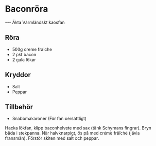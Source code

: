 # Baconröra
--- Äkta Värmländskt kaosfan

## Röra
* 500g creme fraiche
* 2 pkt bacon
* 2 gula lökar

## Kryddor
* Salt
* Peppar

## Tillbehör
* Snabbmakaroner (För fan oersättligt)

Hacka lökfan, klipp baconhelvete med sax (tänk Schymans fingrar). Bryn båda i stekpanna. När halvknarpigt, ös på med crémè frâïchè (jävla fransmän). Förstör skiten med salt och peppar.
